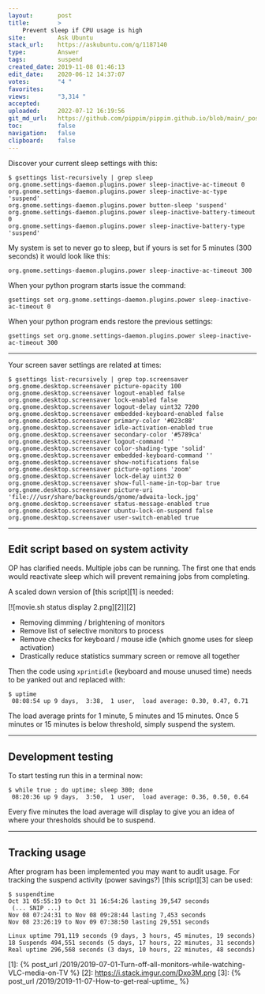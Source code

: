 ```yaml
---
layout:       post
title:        >
    Prevent sleep if CPU usage is high
site:         Ask Ubuntu
stack_url:    https://askubuntu.com/q/1187140
type:         Answer
tags:         suspend
created_date: 2019-11-08 01:46:13
edit_date:    2020-06-12 14:37:07
votes:        "4 "
favorites:    
views:        "3,314 "
accepted:     
uploaded:     2022-07-12 16:19:56
git_md_url:   https://github.com/pippim/pippim.github.io/blob/main/_posts/2019/2019-11-08-Prevent-sleep-if-CPU-usage-is-high.md
toc:          false
navigation:   false
clipboard:    false
---
```


Discover your current sleep settings with this:

``` 
$ gsettings list-recursively | grep sleep
org.gnome.settings-daemon.plugins.power sleep-inactive-ac-timeout 0
org.gnome.settings-daemon.plugins.power sleep-inactive-ac-type 'suspend'
org.gnome.settings-daemon.plugins.power button-sleep 'suspend'
org.gnome.settings-daemon.plugins.power sleep-inactive-battery-timeout 0
org.gnome.settings-daemon.plugins.power sleep-inactive-battery-type 'suspend'
```

My system is set to never go to sleep, but if yours is set for 5 minutes (300 seconds) it would look like this:

``` 
org.gnome.settings-daemon.plugins.power sleep-inactive-ac-timeout 300
```

When your python program starts issue the command:

``` 
gsettings set org.gnome.settings-daemon.plugins.power sleep-inactive-ac-timeout 0
```

When your python program ends restore the previous settings:

``` 
gsettings set org.gnome.settings-daemon.plugins.power sleep-inactive-ac-timeout 300
```


----------

Your screen saver settings are related at times:

``` 
$ gsettings list-recursively | grep top.screensaver
org.gnome.desktop.screensaver picture-opacity 100
org.gnome.desktop.screensaver logout-enabled false
org.gnome.desktop.screensaver lock-enabled false
org.gnome.desktop.screensaver logout-delay uint32 7200
org.gnome.desktop.screensaver embedded-keyboard-enabled false
org.gnome.desktop.screensaver primary-color '#023c88'
org.gnome.desktop.screensaver idle-activation-enabled true
org.gnome.desktop.screensaver secondary-color '#5789ca'
org.gnome.desktop.screensaver logout-command ''
org.gnome.desktop.screensaver color-shading-type 'solid'
org.gnome.desktop.screensaver embedded-keyboard-command ''
org.gnome.desktop.screensaver show-notifications false
org.gnome.desktop.screensaver picture-options 'zoom'
org.gnome.desktop.screensaver lock-delay uint32 0
org.gnome.desktop.screensaver show-full-name-in-top-bar true
org.gnome.desktop.screensaver picture-uri 'file:///usr/share/backgrounds/gnome/adwaita-lock.jpg'
org.gnome.desktop.screensaver status-message-enabled true
org.gnome.desktop.screensaver ubuntu-lock-on-suspend false
org.gnome.desktop.screensaver user-switch-enabled true
```


----------

## Edit script based on system activity

OP has clarified needs. Multiple jobs can be running. The first one that ends would reactivate sleep which will prevent remaining jobs from completing.

A scaled down version of [this script][1] is needed:

[![movie.sh status display 2.png][2]][2]

- Removing dimming / brightening of monitors
- Remove list of selective monitors to process
- Remove checks for keyboard / mouse idle (which gnome uses for sleep activation)
- Drastically reduce statistics summary screen or remove all together

Then the code using `xprintidle` (keyboard and mouse unused time) needs to be yanked out and replaced with:

``` 
$ uptime
 08:08:54 up 9 days,  3:38,  1 user,  load average: 0.30, 0.47, 0.71
```

The load average prints for 1 minute, 5 minutes and 15 minutes. Once 5 minutes or 15 minutes is below threshold, simply suspend the system.


----------


## Development testing

To start testing run this in a terminal now:

``` 
$ while true ; do uptime; sleep 300; done
 08:20:36 up 9 days,  3:50,  1 user,  load average: 0.36, 0.50, 0.64
```

Every five minutes the load average will display to give you an idea of where your thresholds should be to suspend.


----------


## Tracking usage

After program has been implemented you may want to audit usage. For tracking the suspend activity (power savings?) [this script][3] can be used:

``` 
$ suspendtime
Oct 31 05:55:19 to Oct 31 16:54:26 lasting 39,547 seconds
 (... SNIP ...)
Nov 08 07:24:31 to Nov 08 09:28:44 lasting 7,453 seconds
Nov 08 23:26:19 to Nov 09 07:38:50 lasting 29,551 seconds

Linux uptime 791,119 seconds (9 days, 3 hours, 45 minutes, 19 seconds)
18 Suspends 494,551 seconds (5 days, 17 hours, 22 minutes, 31 seconds)
Real uptime 296,568 seconds (3 days, 10 hours, 22 minutes, 48 seconds)
```


  [1]: {% post_url /2019/2019-07-01-Turn-off-all-monitors-while-watching-VLC-media-on-TV %}
  [2]: https://i.stack.imgur.com/Dxo3M.png
  [3]: {% post_url /2019/2019-11-07-How-to-get-real-uptime_ %}
